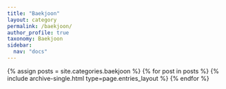 ```yaml
---
title: "Baekjoon"
layout: category
permalink: /baekjoon/
author_profile: true
taxonomy: Baekjoon
sidebar:
  nav: "docs"
---
```


{% assign posts = site.categories.baekjoon %}
{% for post in posts %} {% include archive-single.html type=page.entries_layout %} {% endfor %}
